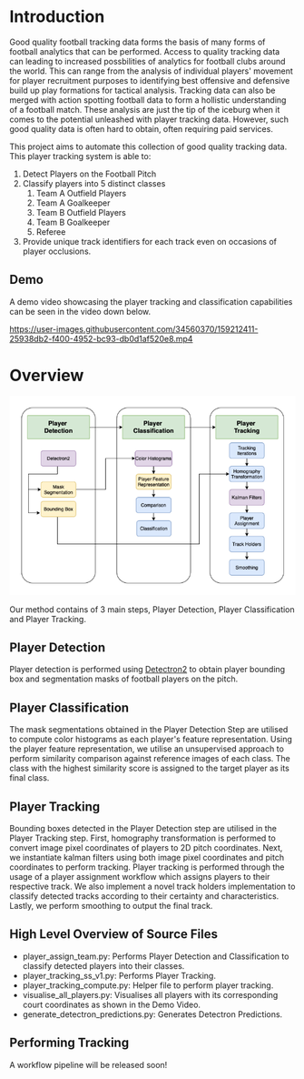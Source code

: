 # Introduction

Good quality football tracking data forms the basis of many forms of football analytics that can be performed. Access to quality tracking data can leading to increased possbilities of analytics for football clubs around the world. This can range from the analysis of individual players' movement for player recruitment purposes to identifying best offensive and defensive build up play formations for tactical analysis. Tracking data can also be merged with action spotting football data to form a hollistic understanding of a football match. These analysis are just the tip of the iceburg when it comes to the potential unleashed with player tracking data. However, such good quality data is often hard to obtain, often requiring paid services.

This project aims to automate this collection of good quality tracking data. This player tracking system is able to:

1. Detect Players on the Football Pitch
2. Classify players into 5 distinct classes
   1. Team A Outfield Players
   2. Team A Goalkeeper
   3. Team B Outfield Players
   4. Team B Goalkeeper
   5. Referee
3. Provide unique track identifiers for each track even on occasions of player occlusions.

## Demo

A demo video showcasing the player tracking and classification capabilities can be seen in the video down below.

https://user-images.githubusercontent.com/34560370/159212411-25938db2-f400-4952-bc93-db0d1af520e8.mp4

# Overview

![alt text](./demo/overall-flow-chart.png)

Our method contains of 3 main steps, Player Detection, Player Classification and Player Tracking.

## Player Detection

Player detection is performed using [Detectron2](https://github.com/facebookresearch/detectron2) to obtain player bounding box and segmentation masks of football players on the pitch.

## Player Classification

The mask segmentations obtained in the Player Detection Step are utilised to compute color histograms as each player's feature representation. Using the player feature representation, we utilise an unsupervised approach to perform similarity comparison against reference images of each class. The class with the highest similarity score is assigned to the target player as its final class.

## Player Tracking

Bounding boxes detected in the Player Detection step are utilised in the Player Tracking step. First, homography transformation is performed to convert image pixel coordinates of players to 2D pitch coordinates. Next, we instantiate kalman filters using both image pixel coordinates and pitch coordinates to perform tracking. Player tracking is performed through the usage of a player assignment workflow which assigns players to their respective track. We also implement a novel track holders implementation to classify detected tracks according to their certainty and characteristics. Lastly, we perform smoothing to output the final track.

## High Level Overview of Source Files

- player_assign_team.py: Performs Player Detection and Classification to classify detected players into their classes.
- player_tracking_ss_v1.py: Performs Player Tracking.
- player_tracking_compute.py: Helper file to perform player tracking.
- visualise_all_players.py: Visualises all players with its corresponding court coordinates as shown in the Demo Video.
- generate_detectron_predictions.py: Generates Detectron Predictions.

## Performing Tracking

A workflow pipeline will be released soon!

